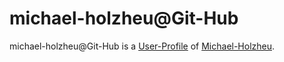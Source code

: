 # michael-holzheu@Git-Hub

michael-holzheu@Git-Hub is a [User-Profile](9000140.md) of [Michael-Holzheu](0.md).
